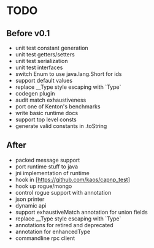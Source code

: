 TODO
====

Before v0.1
-----------
* unit test constant generation
* unit test getters/setters
* unit test serialization
* unit test interfaces
* switch Enum to use java.lang.Short for ids
* support default values
* replace __Type style escaping with \`Type\`
* codegen plugin
* audit match exhaustiveness
* port one of Kenton's benchmarks
* write basic runtime docs
* support top level consts
* generate valid constants in .toString

After
-----
* packed message support
* port runtime stuff to java
* jni implementation of runtime
* hook in [https://github.com/kaos/capnp_test]
* hook up rogue/mongo
* control rogue support with annotation
* json printer
* dynamic api
* support exhaustiveMatch annotation for union fields
* replace __Type style escaping with \`Type\`
* annotations for retired and deprecated
* annotation for enhancedType
* commandline rpc client
